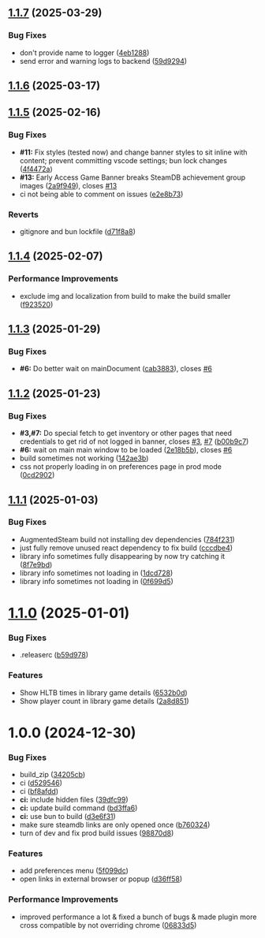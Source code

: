 ## [1.1.7](https://github.com/BossSloth/AugmentedSteam-Extension-Plugin/compare/v1.1.6...v1.1.7) (2025-03-29)


### Bug Fixes

* don't provide name to logger ([4eb1288](https://github.com/BossSloth/AugmentedSteam-Extension-Plugin/commit/4eb1288345d3a2492963b1554a6a9ab4475b5bc4))
* send error and warning logs to backend ([59d9294](https://github.com/BossSloth/AugmentedSteam-Extension-Plugin/commit/59d9294381b58e378fad2a2bd255380286a4d303))

## [1.1.6](https://github.com/BossSloth/AugmentedSteam-Extension-Plugin/compare/v1.1.5...v1.1.6) (2025-03-17)

## [1.1.5](https://github.com/tddebart/AugmentedSteam-Extension-Plugin/compare/v1.1.4...v1.1.5) (2025-02-16)


### Bug Fixes

* **#11:** Fix styles (tested now) and change banner styles to sit inline with content; prevent committing vscode settings; bun lock changes ([4f4472a](https://github.com/tddebart/AugmentedSteam-Extension-Plugin/commit/4f4472a846ebea542574d360c8c6b3d5b6c72c8a))
* **#13:** Early Access Game Banner breaks SteamDB achievement group images ([2a9f949](https://github.com/tddebart/AugmentedSteam-Extension-Plugin/commit/2a9f94978a7dffff31b2f9e33e46eb85ca23c89e)), closes [#13](https://github.com/tddebart/AugmentedSteam-Extension-Plugin/issues/13)
* ci not being able to comment on issues ([e2e8b73](https://github.com/tddebart/AugmentedSteam-Extension-Plugin/commit/e2e8b739ab15e077735c8b922f3fb3926dfac43a))


### Reverts

* gitignore and bun lockfile ([d71f8a8](https://github.com/tddebart/AugmentedSteam-Extension-Plugin/commit/d71f8a83dfbf2b3842213c4d022ae00f4402595a))

## [1.1.4](https://github.com/tddebart/AugmentedSteam-Extension-Plugin/compare/v1.1.3...v1.1.4) (2025-02-07)


### Performance Improvements

* exclude img and localization from build to make the build smaller ([f923520](https://github.com/tddebart/AugmentedSteam-Extension-Plugin/commit/f923520d498d454601bc9b2ea54dcbe90688bb00))

## [1.1.3](https://github.com/tddebart/AugmentedSteam-Extension-Plugin/compare/v1.1.2...v1.1.3) (2025-01-29)


### Bug Fixes

* **#6:** Do better wait on mainDocument ([cab3883](https://github.com/tddebart/AugmentedSteam-Extension-Plugin/commit/cab3883a4b45f0610e21fc204723609a2d88bf12)), closes [#6](https://github.com/tddebart/AugmentedSteam-Extension-Plugin/issues/6)

## [1.1.2](https://github.com/tddebart/AugmentedSteam-Extension-Plugin/compare/v1.1.1...v1.1.2) (2025-01-23)


### Bug Fixes

* **#3,#7:** Do special fetch to get inventory or other pages that need credentials to get rid of not logged in banner, closes [#3](https://github.com/tddebart/AugmentedSteam-Extension-Plugin/issues/3), [#7](https://github.com/tddebart/AugmentedSteam-Extension-Plugin/issues/7) ([b00b9c7](https://github.com/tddebart/AugmentedSteam-Extension-Plugin/commit/b00b9c7ea64902827956c250681fb91b9e66da4f))
* **#6:** wait on main main window to be loaded ([2e18b5b](https://github.com/tddebart/AugmentedSteam-Extension-Plugin/commit/2e18b5be6ed1ec61671a0d47d4161743a97050c1)), closes [#6](https://github.com/tddebart/AugmentedSteam-Extension-Plugin/issues/6)
* build sometimes not working ([142ae3b](https://github.com/tddebart/AugmentedSteam-Extension-Plugin/commit/142ae3ba73a41c39c2cfc1882efcb96dc2e1ad83))
* css not properly loading in on preferences page in prod mode ([0cd2902](https://github.com/tddebart/AugmentedSteam-Extension-Plugin/commit/0cd2902f1de31b9a01c9b2a8a9e214001e276e47))

## [1.1.1](https://github.com/tddebart/AugmentedSteam-Extension-Plugin/compare/v1.1.0...v1.1.1) (2025-01-03)


### Bug Fixes

* AugmentedSteam build not installing dev dependencies ([784f231](https://github.com/tddebart/AugmentedSteam-Extension-Plugin/commit/784f231398af83b543140f0055b976572bc407e4))
* just fully remove unused react dependency to fix build ([cccdbe4](https://github.com/tddebart/AugmentedSteam-Extension-Plugin/commit/cccdbe4264285b6a2326c7c0b5e258ea3f527bcc))
* library info sometimes fully disappearing by now try catching it ([8f7e9bd](https://github.com/tddebart/AugmentedSteam-Extension-Plugin/commit/8f7e9bd548a197d07d70b8092667104ca6ac37c3))
* library info sometimes not loading in ([1dcd728](https://github.com/tddebart/AugmentedSteam-Extension-Plugin/commit/1dcd72859966e9608877bcaa889fd8eca212ae8a))
* library info sometimes not loading in ([0f699d5](https://github.com/tddebart/AugmentedSteam-Extension-Plugin/commit/0f699d50323b4b118e68b84dffd7752f5c38fa8d))

# [1.1.0](https://github.com/tddebart/AugmentedSteam-Extension-Plugin/compare/v1.0.0...v1.1.0) (2025-01-01)


### Bug Fixes

* .releaserc ([b59d978](https://github.com/tddebart/AugmentedSteam-Extension-Plugin/commit/b59d978ba100b020b0eff0a5d3ce6d514b7e8de5))


### Features

* Show HLTB times in library game details ([6532b0d](https://github.com/tddebart/AugmentedSteam-Extension-Plugin/commit/6532b0d7e178e66b2b54603a7e0db42eb4014cc6))
* Show player count in library game details ([2a8d851](https://github.com/tddebart/AugmentedSteam-Extension-Plugin/commit/2a8d85166fbbebf40817bf40e7fe9e4d5b44f43e))

# 1.0.0 (2024-12-30)


### Bug Fixes

* build_zip ([34205cb](https://github.com/tddebart/AugmentedSteam-Extension-Plugin/commit/34205cbe7e5eaf297c87079284ca40f239732d0e))
* ci ([d529546](https://github.com/tddebart/AugmentedSteam-Extension-Plugin/commit/d5295467fc354295a3cfd736cf50f98fc6c8d900))
* ci ([bf8afdd](https://github.com/tddebart/AugmentedSteam-Extension-Plugin/commit/bf8afdd499eb62262cb783d493f1eda76b89d760))
* **ci:** include hidden files ([39dfc99](https://github.com/tddebart/AugmentedSteam-Extension-Plugin/commit/39dfc99e61d5eadbba20febd43e6f3016e139e05))
* **ci:** update build command ([bd3ffa6](https://github.com/tddebart/AugmentedSteam-Extension-Plugin/commit/bd3ffa6f198243da2d02d3657e1c5622c3ec94f3))
* **ci:** use bun to build ([d3e6f31](https://github.com/tddebart/AugmentedSteam-Extension-Plugin/commit/d3e6f3160b1d475e9c9eb1c9e880750166933acd))
* make sure steamdb links are only opened once ([b760324](https://github.com/tddebart/AugmentedSteam-Extension-Plugin/commit/b7603244d9239e7140af297afc792111780979a5))
* turn of dev and fix prod build issues ([98870d8](https://github.com/tddebart/AugmentedSteam-Extension-Plugin/commit/98870d88bd1732ca6aa58a59b7a68ddd18d95d50))


### Features

* add preferences menu ([5f099dc](https://github.com/tddebart/AugmentedSteam-Extension-Plugin/commit/5f099dc4b252e10278c05cbd15aee0fae885bfe8))
* open links in external browser or popup ([d36ff58](https://github.com/tddebart/AugmentedSteam-Extension-Plugin/commit/d36ff58b4798219f4ee0d1ec32e525ad1f419787))


### Performance Improvements

* improved performance a lot & fixed a bunch of bugs & made plugin more cross compatible by not overriding chrome ([06833d5](https://github.com/tddebart/AugmentedSteam-Extension-Plugin/commit/06833d50426ff14751543d7cb2b441c0f2c5fc95))
